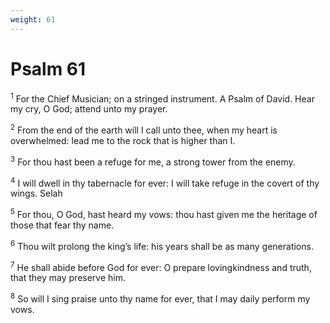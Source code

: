 ```yaml
---
weight: 61
---
```


# Psalm 61

<sup>1</sup> For the Chief Musician; on a stringed instrument. A Psalm of David. Hear my cry, O God; attend unto my prayer. 

<sup>2</sup> From the end of the earth will I call unto thee, when my heart is overwhelmed: lead me to the rock that is higher than I. 

<sup>3</sup> For thou hast been a refuge for me, a strong tower from the enemy. 

<sup>4</sup> I will dwell in thy tabernacle for ever: I will take refuge in the covert of thy wings. Selah 

<sup>5</sup> For thou, O God, hast heard my vows: thou hast given me the heritage of those that fear thy name. 

<sup>6</sup> Thou wilt prolong the king’s life: his years shall be as many generations. 

<sup>7</sup> He shall abide before God for ever: O prepare lovingkindness and truth, that they may preserve him. 

<sup>8</sup> So will I sing praise unto thy name for ever, that I may daily perform my vows. 


